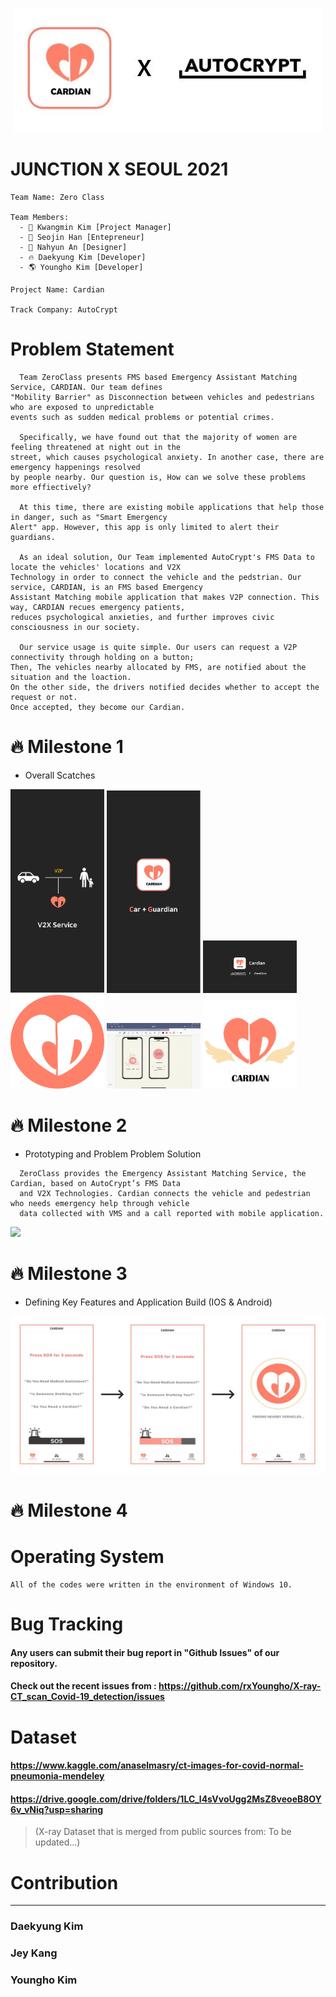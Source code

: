 
<p align="center">
  <img src = "https://github.com/timkim0713/Cardian/blob/master/images/autocryptXcardinal.jpeg" width="auto">
</p>

# JUNCTION X SEOUL 2021
```
Team Name: Zero Class

Team Members: 
  - 🤰 Kwangmin Kim [Project Manager]
  - 🐳 Seojin Han [Entepreneur]
  - 🦄 Nahyun An [Designer]
  - 🔥 Daekyung Kim [Developer]
  - 🌎 Youngho Kim [Developer]
  
Project Name: Cardian

Track Company: AutoCrypt
```

# Problem Statement
```
  Team ZeroClass presents FMS based Emergency Assistant Matching Service, CARDIAN. Our team defines 
"Mobility Barrier" as Disconnection between vehicles and pedestrians who are exposed to unpredictable 
events such as sudden medical problems or potential crimes.

  Specifically, we have found out that the majority of women are feeling threatened at night out in the 
street, which causes psychological anxiety. In another case, there are emergency happenings resolved 
by people nearby. Our question is, How can we solve these problems more effiectively?

  At this time, there are existing mobile applications that help those in danger, such as "Smart Emergency
Alert" app. However, this app is only limited to alert their guardians.
 
  As an ideal solution, Our Team implemented AutoCrypt's FMS Data to locate the vehicles' locations and V2X
Technology in order to connect the vehicle and the pedstrian. Our service, CARDIAN, is an FMS based Emergency
Assistant Matching mobile application that makes V2P connection. This way, CARDIAN recues emergency patients,
reduces psychological anxieties, and further improves civic consciousness in our society.

  Our service usage is quite simple. Our users can request a V2P connectivity through holding on a button; 
Then, The vehicles nearby allocated by FMS, are notified about the situation and the loaction. 
On the other side, the drivers notified decides whether to accept the request or not.
Once accepted, they become our Cardian. 
```

# 🔥 Milestone 1 

  - Overall Scatches


<img src = "https://github.com/timkim0713/Cardian/blob/master/images/KakaoTalk_Photo_2021-05-23-13-57-05-1.jpeg" width="150px">    <img src = "https://github.com/timkim0713/Cardian/blob/master/images/KakaoTalk_Photo_2021-05-23-13-57-05-2.jpeg" width="150px">    <img src = "https://github.com/timkim0713/Cardian/blob/master/images/KakaoTalk_Photo_2021-05-23-13-57-05-3.jpeg" width="150px">   <img src = "https://github.com/timkim0713/Cardian/blob/master/images/KakaoTalk_Photo_2021-05-23-13-57-05-4.png" width="150px">   <img src = "https://github.com/timkim0713/Cardian/blob/master/images/KakaoTalk_Photo_2021-05-23-13-57-05-5.jpeg" width="150px">   <img src = "https://github.com/timkim0713/Cardian/blob/master/images/KakaoTalk_Photo_2021-05-23-13-57-05-6.png" width="150px">

# 🔥 Milestone 2

  - Prototyping and Problem Problem Solution
```
  ZeroClass provides the Emergency Assistant Matching Service, the Cardian, based on AutoCrypt’s FMS Data 
  and V2X Technologies. Cardian connects the vehicle and pedestrian who needs emergency help through vehicle 
  data collected with VMS and a call reported with mobile application.
```
<img src = "https://github.com/timkim0713/Cardian/blob/master/images/스크린샷 2021-05-23 오후 2.22.20.png" width="auto">

# 🔥 Milestone 3
  - Defining Key Features and Application Build (IOS & Android)
  
<img src = "https://github.com/timkim0713/Cardian/blob/master/images/app_features.jpeg" width="auto">

# 🔥 Milestone 4
  
# Operating System
```
All of the codes were written in the environment of Windows 10.
```

# Bug Tracking

#### Any users can submit their bug report in "Github Issues" of our repository. 
#### Check out the recent issues from : https://github.com/rxYoungho/X-ray-CT_scan_Covid-19_detection/issues

# Dataset

#### https://www.kaggle.com/anaselmasry/ct-images-for-covid-normal-pneumonia-mendeley
#### https://drive.google.com/drive/folders/1LC_l4sVvoUgg2MsZ8veoeB8OY6v_vNiq?usp=sharing 
>(X-ray Dataset that is merged from public sources from: To be updated...)
# Contribution
-------------------
### Daekyung Kim
###	Jey Kang
###	Youngho Kim


